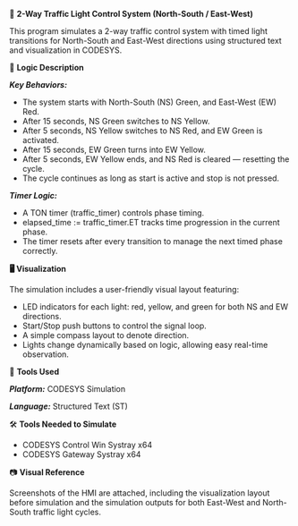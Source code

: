 🚦 **2-Way Traffic Light Control System (North-South / East-West)**

This program simulates a 2-way traffic control system with timed light transitions for North-South and East-West directions using structured text and visualization in CODESYS.

🧩 **Logic Description**

_**Key Behaviors:**_

- The system starts with North-South (NS) Green, and East-West (EW) Red.
- After 15 seconds, NS Green switches to NS Yellow.
- After 5 seconds, NS Yellow switches to NS Red, and EW Green is activated.
- After 15 seconds, EW Green turns into EW Yellow.
- After 5 seconds, EW Yellow ends, and NS Red is cleared — resetting the cycle.
- The cycle continues as long as start is active and stop is not pressed.

_**Timer Logic:**_

- A TON timer (traffic_timer) controls phase timing.
- elapsed_time := traffic_timer.ET tracks time progression in the current phase.
- The timer resets after every transition to manage the next timed phase correctly.

**🖥 Visualization**

The simulation includes a user-friendly visual layout featuring:
- LED indicators for each light: red, yellow, and green for both NS and EW directions.
- Start/Stop push buttons to control the signal loop.
- A simple compass layout to denote direction.
- Lights change dynamically based on logic, allowing easy real-time observation.

🔧 **Tools Used**

_**Platform:**_ CODESYS Simulation

_**Language:**_ Structured Text (ST)

🛠️ **Tools Needed to Simulate**
- CODESYS Control Win Systray x64
- CODESYS Gateway Systray x64

📷 **Visual Reference**

Screenshots of the HMI are attached, including the visualization layout before simulation and the simulation outputs for both East-West and North-South traffic light cycles.
